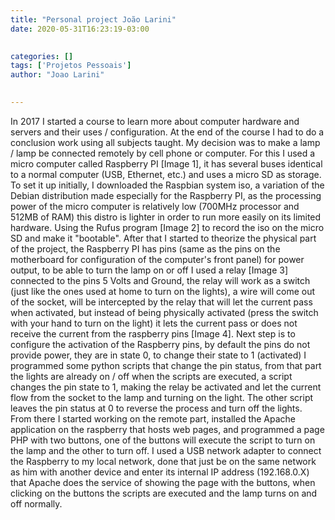 ```yaml
---
title: "Personal project João Larini"
date: 2020-05-31T16:23:19-03:00
 

categories: []
tags: ['Projetos Pessoais']
author: "Joao Larini"
 

---
```


In 2017 I started a course to learn more about computer hardware and servers and their uses / configuration. At the end of the course I had to do a
conclusion work using all subjects taught. My decision was to make a lamp / lamp be connected remotely by cell phone or computer.
For this I used a micro computer called Raspberry PI [Image 1], it has several buses identical to a normal computer (USB, Ethernet,
etc.) and uses a micro SD as storage. To set it up initially, I downloaded the Raspbian system iso, a variation of the Debian distribution
made especially for the Raspberry PI, as the processing power of the micro computer is relatively low (700MHz processor and 512MB of RAM)
this distro is lighter in order to run more easily on its limited hardware. Using the Rufus program [Image 2] to record the iso on the micro SD and
make it "bootable". After that I started to theorize the physical part of the project, the Raspberry PI has pins (same as the pins on the motherboard for
configuration of the computer's front panel) for power output, to be able to turn the lamp on or off I used a relay [Image 3] connected to the
pins 5 Volts and Ground, the relay will work as a switch (just like the ones used at home to turn on the lights), a wire will come out of the socket, will be intercepted
by the relay that will let the current pass when activated, but instead of being physically activated (press the switch with your hand to turn on the light)
it lets the current pass or does not receive the current from the raspberry pins [Image 4]. Next step is to configure the activation of the Raspberry pins,
by default the pins do not provide power, they are in state 0, to change their state to 1 (activated) I programmed some python scripts that change the pin status, from that part the lights are already on / off when the scripts are executed, a script changes the pin state to 1, making the relay
be activated and let the current flow from the socket to the lamp and turning on the light. The other script leaves the pin status at 0 to reverse the process and
turn off the lights. From there I started working on the remote part, installed the Apache application on the raspberry that hosts web pages, and programmed a page
PHP with two buttons, one of the buttons will execute the script to turn on the lamp and the other to turn off. I used a USB network adapter to connect the
Raspberry to my local network, done that just be on the same network as him with another device and enter its internal IP address (192.168.0.X) that
Apache does the service of showing the page with the buttons, when clicking on the buttons the scripts are executed and the lamp turns on and off normally.
